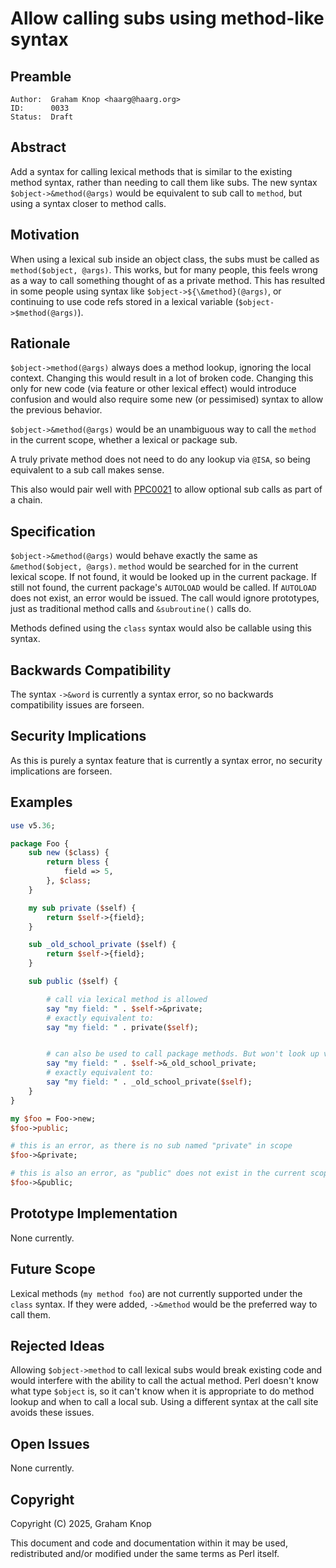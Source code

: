 # Allow calling subs using method-like syntax

## Preamble

    Author:  Graham Knop <haarg@haarg.org>
    ID:      0033
    Status:  Draft

## Abstract

Add a syntax for calling lexical methods that is similar to the existing
method syntax, rather than needing to call them like subs. The new syntax
`$object->&method(@args)` would be equivalent to sub call to `method`, but
using a syntax closer to method calls.

## Motivation

When using a lexical sub inside an object class, the subs must be called as
`method($object, @args)`. This works, but for many people, this feels wrong
as a way to call something thought of as a private method. This has resulted
in some people using syntax like `$object->${\&method}(@args)`, or continuing
to use code refs stored in a lexical variable (`$object->$method(@args)`).

## Rationale

`$object->method(@args)` always does a method lookup, ignoring the local
context. Changing this would result in a lot of broken code. Changing this
only for new code (via feature or other lexical effect) would introduce
confusion and would also require some new (or pessimised) syntax to allow
the previous behavior.

`$object->&method(@args)` would be an unambiguous way to call the `method` in
the current scope, whether a lexical or package sub.

A truly private method does not need to do any lookup via `@ISA`, so being
equivalent to a sub call makes sense.

This also would pair well with
[PPC0021](ppc0021-optional-chaining-operator.md) to allow optional sub calls
as part of a chain.

## Specification

`$object->&method(@args)` would behave exactly the same as `&method($object,
@args)`. `method` would be searched for in the current lexical scope. If not
found, it would be looked up in the current package. If still not found, the
current package's `AUTOLOAD` would be called. If `AUTOLOAD` does not exist, an
error would be issued. The call would ignore prototypes, just as traditional
method calls and `&subroutine()` calls do.

Methods defined using the `class` syntax would also be callable using this
syntax.

## Backwards Compatibility

The syntax `->&word` is currently a syntax error, so no backwards
compatibility issues are forseen.

## Security Implications

As this is purely a syntax feature that is currently a syntax error, no
security implications are forseen.

## Examples

```perl
use v5.36;

package Foo {
    sub new ($class) {
        return bless {
            field => 5,
        }, $class;
    }

    my sub private ($self) {
        return $self->{field};
    }

    sub _old_school_private ($self) {
        return $self->{field};
    }

    sub public ($self) {

        # call via lexical method is allowed
        say "my field: " . $self->&private;
        # exactly equivalent to:
        say "my field: " . private($self);


        # can also be used to call package methods. But won't look up via @ISA
        say "my field: " . $self->&_old_school_private;
        # exactly equivalent to:
        say "my field: " . _old_school_private($self);
    }
}

my $foo = Foo->new;
$foo->public;

# this is an error, as there is no sub named "private" in scope
$foo->&private;

# this is also an error, as "public" does not exist in the current scope
$foo->&public;
```

## Prototype Implementation

None currently.

## Future Scope

Lexical methods (`my method foo`) are not currently supported under the
`class` syntax. If they were added, `->&method` would be the preferred way to
call them.

## Rejected Ideas

Allowing `$object->method` to call lexical subs would break existing code and
would interfere with the ability to call the actual method. Perl doesn't know
what type `$object` is, so it can't know when it is appropriate to do method
lookup and when to call a local sub. Using a different syntax at the call site
avoids these issues.

## Open Issues

None currently.

## Copyright

Copyright (C) 2025, Graham Knop

This document and code and documentation within it may be used, redistributed
and/or modified under the same terms as Perl itself.
